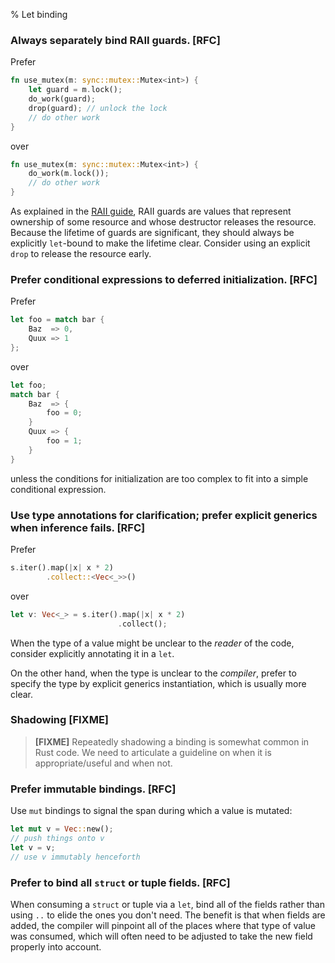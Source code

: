 % Let binding

### Always separately bind RAII guards. [RFC]

Prefer

```rust
fn use_mutex(m: sync::mutex::Mutex<int>) {
    let guard = m.lock();
    do_work(guard);
    drop(guard); // unlock the lock
    // do other work
}
```

over

```rust
fn use_mutex(m: sync::mutex::Mutex<int>) {
    do_work(m.lock());
    // do other work
}
```

As explained in the [RAII guide](../ownership/raii.md), RAII guards are values
that represent ownership of some resource and whose destructor releases the
resource. Because the lifetime of guards are significant, they should always be
explicitly `let`-bound to make the lifetime clear. Consider using an explicit
`drop` to release the resource early.

### Prefer conditional expressions to deferred initialization. [RFC]

Prefer

```rust
let foo = match bar {
    Baz  => 0,
    Quux => 1
};
```

over

```rust
let foo;
match bar {
    Baz  => {
        foo = 0;
    }
    Quux => {
        foo = 1;
    }
}
```

unless the conditions for initialization are too complex to fit into a simple
conditional expression.

### Use type annotations for clarification; prefer explicit generics when inference fails. [RFC]

Prefer

```rust
s.iter().map(|x| x * 2)
        .collect::<Vec<_>>()
```

over

```rust
let v: Vec<_> = s.iter().map(|x| x * 2)
                        .collect();
```

When the type of a value might be unclear to the _reader_ of the code, consider
explicitly annotating it in a `let`.

On the other hand, when the type is unclear to the _compiler_, prefer to specify
the type by explicit generics instantiation, which is usually more clear.

### Shadowing [FIXME]

> **[FIXME]** Repeatedly shadowing a binding is somewhat common in Rust code. We
> need to articulate a guideline on when it is appropriate/useful and when not.

### Prefer immutable bindings. [RFC]

Use `mut` bindings to signal the span during which a value is mutated:

```rust
let mut v = Vec::new();
// push things onto v
let v = v;
// use v immutably henceforth
```

### Prefer to bind all `struct` or tuple fields. [RFC]

When consuming a `struct` or tuple via a `let`, bind all of the fields rather
than using `..` to elide the ones you don't need. The benefit is that when
fields are added, the compiler will pinpoint all of the places where that type
of value was consumed, which will often need to be adjusted to take the new
field properly into account.
